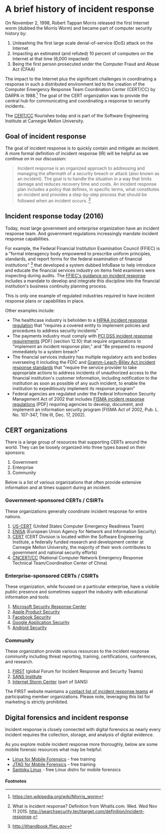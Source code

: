 # A brief history of incident response
On November 2, 1998, Robert Tappan Morris released the first Internet worm (dubbed the Morris Worm) and became part of computer security history by:

1. Unleashing the first large scale denial-of-service (DoS) attack on the Internet
2. Impacting an estimated (and refuted) 10 percent of computers on the Internet at that time (6,000 impacted)
3. Being the first person prosecuted under the Computer Fraud and Abuse Act (CFAA)

The impact to the Internet plus the significant challenges in coordinating a response in such a distributed environment led to the creation of the Computer Emergency Response Team Coordination Center (CERT/CC) by DARPA in 1988.[^1] The goal of the CERT organization was to provide the central hub for communicating and coordinating a response to security incidents. 

The [CERT/CC](https://cert.org/) flourishes today and is part of the Software Engineering Institute at Carnegie Mellon University.

## Goal of incident response
The goal of incident response is to quickly contain and mitigate an incident. A more formal definition of incident response (IR) will be helpful as we continue on in our discussion:

>Incident response is an organized approach to addressing and managing the aftermath of a security breach or attack (also known as an incident). The goal is to handle the situation in a way that limits damage and reduces recovery time and costs. An incident response plan includes a policy that defines, in specific terms, what constitutes an incident and provides a step-by-step process that should be followed when an incident occurs. [^2]

## Incident response today (2016)

Today, most large government and enterprise organization have an incident response team. And government regulations increasingly mandate incident response capabilities.

For example, the Federal Financial Institution Examination Council (FFIEC) is a "formal interagency body empowered to prescribe uniform principles, standards, and report forms for the federal examination of financial institutions" [^3] that developed a system dubbed InfoBase to help introduce and educate the financial services industry on items field examiners were inspecting during audits. The [FFIEC's guidance on incident response](http://ithandbook.ffiec.gov/it-booklets/business-continuity-planning/other-policies,-standards-and-processes-/incident-response.aspx) includes a mandate to develop and integrate this discipline into the financial institution's business continuity planning process.

This is only one example of regulated industries required to have incident response plans or capabilities in place.

Other examples include:

* The healthcase industry is beholden to a [HIPAA incident response regulation](http://www.hhs.gov/hipaa/for-professionals/faq/2002/what-does-the-security-rule-require-a-covered-entity-to-do-to-comply/index.html) that "requires a covered entity to implement policies and procedures to address security incidents" 
* The payments industry must comply with [PCI DSS incident response requirements](https://www.pcisecuritystandards.org/documents/PCI_DSS_v3.pdf) [PDF] (section 12.10) that require organizations to "implement an incident response plan," and "Be prepared to respond immediately to a system breach"
* The financial services industry has multiple regulatory acts and bodies overseeing it including the FDIC and [Gramm-Leach-Bliley Act incident response standards](https://www.fdic.gov/regulations/laws/rules/2000-8660.html) that "require the service provider to take appropriate actions to address incidents of unauthorized access to the financial institution's customer information, including notification to the institution as soon as possible of any such incident, to enable the institution to expeditiously implement its response program"
* Federal agencies are regulated under the Federal Information Security Management Act of 2002 that includes [FISMA incident response regulations](http://www.gao.gov/assets/670/662901.pdf) [PDF] requiring agencies to develop, document, and implement an information security program (FISMA Act of 2002, Pub. L. No. 107-347, Title III, Dec. 17, 2002).

## CERT organizations

There is a large group of resources that supporting CERTs around the world. They can be loosely organized into three types based on their sponsors:

1. Government
2. Enterprise
3. Community 

Below is a list of various organizations that often provide extensive information and at times support during an incident.

### Government-sponsored CERTs / CSIRTs

These organizations generally coordinate incident response for entire nations. 

1. [US-CERT](https://www.us-cert.gov/) (United States Computer Emergency Readiness Team)
1. [ENISA](https://www.enisa.europa.eu/) (European Union Agency for Network and Information Security)
1. [CERT](https://www.cert.org/) (CERT Division is located within the Software Engineering Institute, a federally funded research and development center at Carnegie Mellon University, the majority of their work contributes to government and national security efforts)
1. [CNCERT/CC](http://www.cert.org.cn/publish/english/index.html) (National Computer Network Emergency Response Technical Team/Coordination Center of China)

### Enterprise-sponsored CERTs / CSIRTs

These organization, while focused on a particular enterprise, have a visibile public presence and sometimes support the industry with educational information and tools:

1. [Microsoft Security Response Center](https://technet.microsoft.com/en-us/security/dn528958)
1. [Apple Product Security](https://www.apple.com/support/security/)
1. [Facebook Security](https://www.facebook.com/security)
1. [Google Application Security](https://www.google.com/about/appsecurity/)
1. [Android Security](https://source.android.com/security/index.html)

### Community

These organization provide various resources to the incident response community including threat reporting, training, certifications, conferences, and research. 

1. [FIRST](http://www.first.org/) (global Forum for Incident Response and Security Teams) 
1. [SANS Institute](https://www.sans.org/about/)
1. [Internet Storm Center](https://isc.sans.edu/) (part of SANS)

The FIRST website maintains a [contact list of incident response teams](https://www.first.org/about/organization/teams) at participating member organizations. Please note, leveraging this list for marketing is strictly prohibited. 

## Digital forensics and incident response

Incident response is closely connected with digital forensics as nearly every incident requires the collection, storage, and analysis of digital evidence.

As you explore mobile incident response more thoroughly, below are some mobile forensic resources what may be helpful:

* [Linux for Mobile Forensics](https://info.nowsecure.com/linux-101-forensics-training-download) - free training
* [JTAG for Mobile Forensics](https://info.nowsecure.com/jtag-forensics-training-download) - free training
* [Santoku Linux](https://santoku-linux.com/) - free Linux distro for mobile forensics

#### Footnotes

[^1]: https://en.wikipedia.org/wiki/Morris_worm
[^2]: What is incident response? Definition from WhatIs.com. Wed. Wed Nov 11 2015. <http://searchsecurity.techtarget.com/definition/incident-response>.
[^3]: http://ithandbook.ffiec.gov

